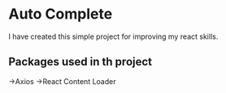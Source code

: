 # Auto Complete

I have created this simple project for improving my react skills. 

## Packages used in th project

->Axios
->React Content Loader


